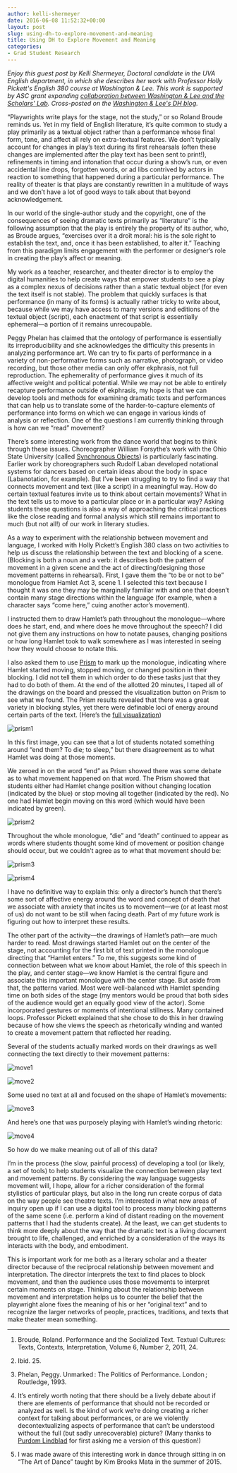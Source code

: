 ```yaml
---
author: kelli-shermeyer
date: 2016-06-08 11:52:32+00:00
layout: post
slug: using-dh-to-explore-movement-and-meaning
title: Using DH to Explore Movement and Meaning
categories:
- Grad Student Research
---
```


_Enjoy this guest post by Kelli Shermeyer, Doctoral candidate in the UVA English department, in which she describes her work with Professor Holly Pickett's English 380 course at Washington & Lee. This work is supported by ASC grant expanding [collaboration between Washington & Lee and the Scholars' Lab](http://scholarslab.org/announcements/scholars-lab-grads-partner-with-washington-lee-university/). Cross-posted on the [Washington & Lee's DH blog](http://digitalhumanities.wlu.edu/blog/2016/06/08/kelli-shermeyer-on-using-dh-to-explore-movement-and-meaning/)._

“Playwrights write plays for the stage, not the study,” or so Roland Broude reminds us. Yet in my field of English literature, it’s quite common to study a play primarily as a textual object rather than a performance whose final form, tone, and affect all rely on extra-textual features. We don’t typically account for changes in play’s text during its first rehearsals (often these changes are implemented after the play text has been sent to print!), refinements in timing and intonation that occur during a show’s run, or even accidental line drops, forgotten words, or ad libs contrived by actors in reaction to something that happened during a particular performance. The reality of theater is that plays are constantly rewritten in a multitude of ways and we don’t have a lot of good ways to talk about that beyond acknowledgement.

In our world of the single-author study and the copyright, one of the consequences of seeing dramatic texts primarily as “literature” is the following assumption that the play is entirely the property of its author, who, as Broude argues, “exercises over it a droît moral: his is the sole right to establish the text, and, once it has been established, to alter it.” Teaching from this paradigm limits engagement with the performer or designer’s role in creating the play’s affect or meaning.

My work as a teacher, researcher, and theater director is to employ the digital humanities to help create ways that empower students to see a play as a complex nexus of decisions rather than a static textual object (for even the text itself is not stable). The problem that quickly surfaces is that performance (in many of its forms) is actually rather tricky to write about, because while we may have access to many versions and editions of the textual object (script), each enactment of that script is essentially ephemeral&mdash;a portion of it remains unrecoupable.

Peggy Phelan has claimed that the ontology of performance is essentially its irreproducibility and she acknowledges the difficulty this presents in analyzing performance art. We can try to fix parts of performance in a variety of non-performative forms such as narrative, photograph, or video recording, but those other media can only offer ekphrasis, not full reproduction. The ephemerality of performance gives it much of its affective weight and political potential. While we may not be able to entirely recapture performance outside of ekphrasis, my hope is that we can develop tools and methods for examining dramatic texts and performances that can help us to translate some of the harder-to-capture elements of performance into forms on which we can engage in various kinds of analysis or reflection. One of the questions I am currently thinking through is how can we “read” movement?

There’s some interesting work from the dance world that begins to think through these issues. Choreographer William Forsythe’s work with the Ohio State University (called [Synchronous Objects](http://synchronousobjects.osu.edu/)) is particularly fascinating. Earlier work by choreographers such Rudolf Laban developed notational systems for dancers based on certain ideas about the body in space (Labanotation, for example). But I’ve been struggling to try to find a way that connects movement and text (like a script) in a meaningful way. How do certain textual features invite us to think about certain movements? What in the text tells us to move to a particular place or in a particular way? Asking students these questions is also a way of approaching the critical practices like the close reading and formal analysis which still remains important to much (but not all!) of our work in literary studies.

As a way to experiment with the relationship between movement and language, I worked with Holly Pickett’s English 380 class on two activities to help us discuss the relationship between the text and blocking of a scene. (Blocking is both a noun and a verb: it describes both the pattern of movement in a given scene and the act of directing/designing those movement patterns in rehearsal). First, I gave them the “to be or not to be” monologue from Hamlet Act 3, scene 1. I selected this text because I thought it was one they may be marginally familiar with and one that doesn’t contain many stage directions within the language (for example, when a character says “come here,” cuing another actor’s movement).

I instructed them to draw Hamlet’s path throughout the monologue&mdash;where does he start, end, and where does he move throughout the speech? I did not give them any instructions on how to notate pauses, changing positions or how long Hamlet took to walk somewhere as I was interested in seeing how they would choose to notate this.

I also asked them to use [Prism](http://prism.scholarslab.org/?locale=en) to mark up the monologue, indicating where Hamlet started moving, stopped moving, or changed position in their blocking. I did not tell them in which order to do these tasks just that they had to do both of them. At the end of the allotted 20 minutes, I taped all of the drawings on the board and pressed the visualization button on Prism to see what we found. The Prism results revealed that there was a great variety in blocking styles, yet there were definable loci of energy around certain parts of the text. (Here’s the [full visualization](http://prism.scholarslab.org/prisms/b72767fa-1396-11e6-bdec-005056b3784e/visualize?locale=en))

![prism1](http://static.scholarslab.org/wp-content/uploads/2016/06/prism1.png)

In this first image, you can see that a lot of students notated something around “end them? To die; to sleep,” but there disagreement as to what Hamlet was doing at those moments.

We zeroed in on the word “end” as Prism showed there was some debate as to what movement happened on that word. The Prism showed that students either had Hamlet change position without changing location (indicated by the blue) or stop moving all together (indicated by the red). No one had Hamlet begin moving on this word (which would have been indicated by green).

![prism2](http://static.scholarslab.org/wp-content/uploads/2016/06/prism2.png)

Throughout the whole monologue, “die” and “death” continued to appear as words where students thought some kind of movement or position change should occur, but we couldn’t agree as to what that movement should be:

![prism3](http://static.scholarslab.org/wp-content/uploads/2016/06/prism3.png)

![prism4](http://static.scholarslab.org/wp-content/uploads/2016/06/prism4.png)

I have no definitive way to explain this: only a director’s hunch that there’s some sort of affective energy around the word and concept of death that we associate with anxiety that incites us to movement&mdash;we (or at least most of us) do not want to be still when facing death. Part of my future work is figuring out how to interpret these results.

The other part of the activity&mdash;the drawings of Hamlet’s path&mdash;are much harder to read. Most drawings started Hamlet out on the center of the stage, not accounting for the first bit of text printed in the monologue directing that “Hamlet enters.” To me, this suggests some kind of connection between what we know about Hamlet, the role of this speech in the play, and center stage&mdash;we know Hamlet is the central figure and associate this important monologue with the center stage. But aside from that, the patterns varied. Most were well-balanced with Hamlet spending time on both sides of the stage (my mentors would be proud that both sides of the audience would get an equally good view of the actor). Some incorporated gestures or moments of intentional stillness. Many contained loops. Professor Pickett explained that she chose to do this in her drawing because of how she views the speech as rhetorically winding and wanted to create a movement pattern that reflected her reading.

Several of the students actually marked words on their drawings as well connecting the text directly to their movement patterns:

![move1](http://static.scholarslab.org/wp-content/uploads/2016/06/move1.png)

![move2](http://static.scholarslab.org/wp-content/uploads/2016/06/move2.png)

Some used no text at all and focused on the shape of Hamlet’s movements:

![move3](http://static.scholarslab.org/wp-content/uploads/2016/06/move3.png)

And here’s one that was purposely playing with Hamlet’s winding rhetoric:

![move4](http://static.scholarslab.org/wp-content/uploads/2016/06/move4.png)

So how do we make meaning out of all of this data?

I’m in the process (the slow, painful process) of developing a tool (or likely, a set of tools) to help students visualize the connection between play text and movement patterns. By considering the way language suggests movement will, I hope, allow for a richer consideration of the formal stylistics of particular plays, but also in the long run create corpus of data on the way people see theatre texts. I’m interested in what new areas of inquiry open up if I can use a digital tool to process many blocking patterns of the same scene (i.e. perform a kind of distant reading on the movement patterns that I had the students create). At the least, we can get students to think more deeply about the way that the dramatic text is a living document brought to life, challenged, and enriched by a consideration of the ways its interacts with the body, and embodiment.

This is important work for me both as a literary scholar and a theater director because of the reciprocal relationship between movement and interpretation. The director interprets the text to find places to block movement, and then the audience uses those movements to interpret certain moments on stage. Thinking about the relationship between movement and interpretation helps us to counter the belief that the playwright alone fixes the meaning of his or her “original text” and to recognize the larger networks of people, practices, traditions, and texts that make theater mean something.

---


1. Broude, Roland. Performance and the Socialized Text. Textual Cultures: Texts, Contexts, Interpretation, Volume 6, Number 2, 2011, 24.




2. Ibid. 25.




3. Phelan, Peggy. Unmarked : The Politics of Performance. London ; Routledge, 1993.




4. It’s entirely worth noting that there should be a lively debate about if there are elements of performance that should not be recorded or analyzed as well. Is the kind of work we’re doing creating a richer context for talking about performances, or are we violently decontextualizing aspects of performance that can’t be understood without the full (but sadly unrecoverable) picture? (Many thanks to [Purdom Lindblad](http://scholarslab.org/people/purdom-lindblad/) for first asking me a version of this question!)




5. I was made aware of this interesting work in dance through sitting in on “The Art of Dance” taught by Kim Brooks Mata in the summer of 2015.
